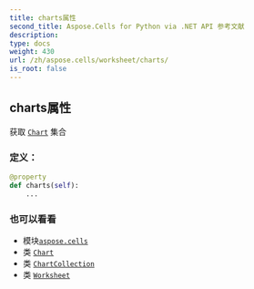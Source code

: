 ```yaml
---
title: charts属性
second_title: Aspose.Cells for Python via .NET API 参考文献
description:
type: docs
weight: 430
url: /zh/aspose.cells/worksheet/charts/
is_root: false
---
```

## charts属性

获取 [`Chart`](/cells/python-net/zh/aspose.cells.charts/chart) 集合
### 定义：
```python
@property
def charts(self):
    ...
```

### 也可以看看
* 模块[`aspose.cells`](../../)
* 类 [`Chart`](/cells/python-net/zh/aspose.cells.charts/chart)
* 类 [`ChartCollection`](/cells/python-net/zh/aspose.cells.charts/chartcollection)
* 类 [`Worksheet`](/cells/python-net/zh/aspose.cells/worksheet)
